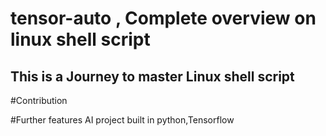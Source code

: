 # tensor-auto , Complete overview on linux shell script 
## This is a Journey to master Linux shell script


#Contribution



#Further features 
AI project built in python,Tensorflow
